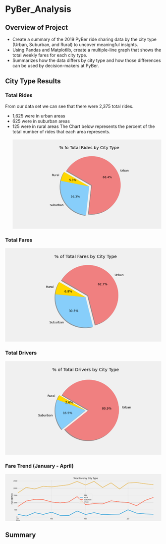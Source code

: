 # PyBer_Analysis

## Overview of Project
- Create a summary of the 2019 PyBer ride sharing data by the city type (Urban, Suburban, and Rural) to uncover meaningful insights. 
- Using Pandas and Matplotlib, create a multiple-line graph that shows the total weekly fares for each city type. 
- Summarizes how the data differs by city type and how those differences can be used by decision-makers at PyBer.

## City Type Results

### Total Rides
From our data set we can see that there were 2,375 total rides.
- 1,625 were in urban areas 
- 625 were in suburban areas
- 125 were in rural areas
The Chart below represents the percent of the total number of rides that each area represents.<br/>  
![](analysis/Total_Rides_pc.png) 
### Total Fares
![](analysis/Total_Fares_pc.png) 
### Total Drivers
![](analysis/Total_Drivers_pc.png) 

### Fare Trend (January - April)
![](analysis/Pyber_fare_summary.png) 

## Summary
